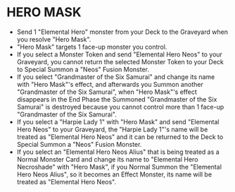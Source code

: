 # HERO MASK

*   Send 1 "Elemental Hero" monster from your Deck to the Graveyard when you resolve "Hero Mask".
*   "Hero Mask" targets 1 face-up monster you control.
*   If you select a Monster Token and send "Elemental Hero Neos" to your Graveyard, you cannot return the selected Monster Token to your Deck to Special Summon a "Neos" Fusion Monster.
*   If you select "Grandmaster of the Six Samurai" and change its name with "Hero Mask"'s effect, and afterwards you Summon another "Grandmaster of the Six Samurai", when "Hero Mask"'s effect disappears in the End Phase the Summoned "Grandmaster of the Six Samurai" is destroyed because you cannot control more than 1 face-up "Grandmaster of the Six Samurai".
*   If you select a "Harpie Lady 1" with "Hero Mask" and send "Elemental Hero Neos" to your Graveyard, the "Harpie Lady 1"'s name will be treated as "Elemental Hero Neos" and it can be returned to the Deck to Special Summon a "Neos" Fusion Monster.
*   If you select an "Elemental Hero Neos Alius" that is being treated as a Normal Monster Card and change its name to "Elemental Hero Necroshade" with "Hero Mask", if you Normal Summon the "Elemental Hero Neos Alius", so it becomes an Effect Monster, its name will be treated as "Elemental Hero Neos".
